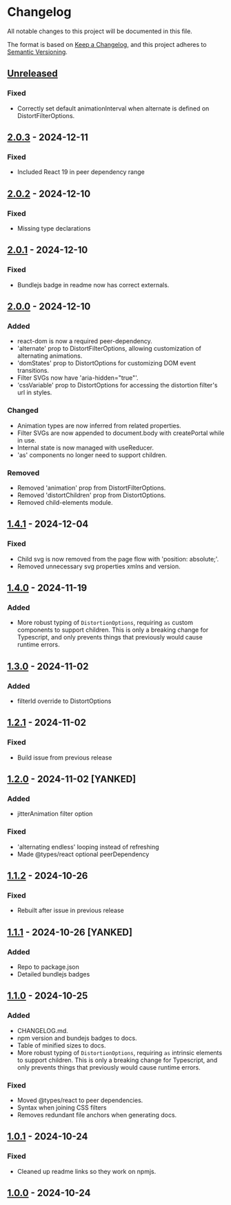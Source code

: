 # Changelog
All notable changes to this project will be documented in this file.

The format is based on [Keep a Changelog](https://keepachangelog.com/en/1.1.0/),
and this project adheres to [Semantic Versioning](https://semver.org/spec/v2.0.0.html).

## [Unreleased]
### Fixed
- Correctly set default animationInterval when alternate is defined on DistortFilterOptions.

## [2.0.3] - 2024-12-11
### Fixed
- Included React 19 in peer dependency range

## [2.0.2] - 2024-12-10
### Fixed
- Missing type declarations

## [2.0.1] - 2024-12-10
### Fixed
- Bundlejs badge in readme now has correct externals.

## [2.0.0] - 2024-12-10
### Added
- react-dom is now a required peer-dependency.
- 'alternate' prop to DistortFilterOptions, allowing customization of alternating animations.
- 'domStates' prop to DistortOptions for customizing DOM event transitions.
- Filter SVGs now have 'aria-hidden="true"'.
- 'cssVariable' prop to DistortOptions for accessing the distortion filter's url in styles.

### Changed
- Animation types are now inferred from related properties.
- Filter SVGs are now appended to document.body with createPortal while in use.
- Internal state is now managed with useReducer.
- 'as' components no longer need to support children.

### Removed
- Removed 'animation' prop from DistortFilterOptions.
- Removed 'distortChildren' prop from DistortOptions.
- Removed child-elements module.

## [1.4.1] - 2024-12-04
### Fixed
- Child svg is now removed from the page flow with 'position: absolute;'.
- Removed unnecessary svg properties xmlns and version.

## [1.4.0] - 2024-11-19
### Added
- More robust typing of `DistortionOptions`, requiring `as` custom components to support children.
    This is only a breaking change for Typescript, and only prevents things that previously
    would cause runtime errors.

## [1.3.0] - 2024-11-02
### Added
- filterId override to DistortOptions

## [1.2.1] - 2024-11-02
### Fixed
- Build issue from previous release

## [1.2.0] - 2024-11-02 [YANKED]
### Added
- jitterAnimation filter option

### Fixed
- 'alternating endless' looping instead of refreshing
- Made @types/react optional peerDependency

## [1.1.2] - 2024-10-26
### Fixed
- Rebuilt after issue in previous release

## [1.1.1] - 2024-10-26 [YANKED]
### Added
- Repo to package.json
- Detailed bundlejs badges

## [1.1.0] - 2024-10-25
### Added
- CHANGELOG.md.
- npm version and bundejs badges to docs.
- Table of minified sizes to docs.
- More robust typing of `DistortionOptions`, requiring `as` intrinsic elements to support children.
    This is only a breaking change for Typescript, and only prevents things that previously
    would cause runtime errors.

### Fixed
- Moved @types/react to peer dependencies.
- Syntax when joining CSS filters
- Removes redundant file anchors when generating docs.

## [1.0.1] - 2024-10-24
### Fixed
- Cleaned up readme links so they work on npmjs.

## [1.0.0] - 2024-10-24

[Unreleased]: https://github.com/cbunt/react-distortion/compare/v2.0.3...HEAD
[2.0.3]: https://github.com/cbunt/react-distortion/compare/v2.0.2...v2.0.3
[2.0.2]: https://github.com/cbunt/react-distortion/compare/v2.0.1...v2.0.2
[2.0.1]: https://github.com/cbunt/react-distortion/compare/v2.0.0...v2.0.1
[2.0.0]: https://github.com/cbunt/react-distortion/compare/v1.4.1...v2.0.0
[1.4.1]: https://github.com/cbunt/react-distortion/compare/v1.4.0...v1.4.1
[1.4.0]: https://github.com/cbunt/react-distortion/compare/v1.3.0...v1.4.0
[1.3.0]: https://github.com/cbunt/react-distortion/compare/v1.2.1...v1.3.0
[1.2.1]: https://github.com/cbunt/react-distortion/compare/v1.2.0...v1.2.1
[1.2.0]: https://github.com/cbunt/react-distortion/compare/v1.1.2...v1.2.0
[1.1.2]: https://github.com/cbunt/react-distortion/compare/v1.1.1...v1.1.2
[1.1.1]: https://github.com/cbunt/react-distortion/compare/v1.1.0...v1.1.1
[1.1.0]: https://github.com/cbunt/react-distortion/compare/v1.0.1...v1.1.0
[1.0.1]: https://github.com/cbunt/react-distortion/compare/v1.0.0...v1.0.1
[1.0.0]: https://github.com/cbunt/react-distortion/releases/tag/v1.0.0
